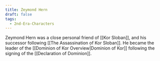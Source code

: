 ```yaml
---
title: Zeymond Hern
draft: false
tags:
  - 2nd-Era-Characters
---
```

 Zeymond Hern was a close personal friend of [[Kor Sloban]], and his successor following [[The Assassination of Kor Sloban]]. He became the leader of the [[Dominion of Kor Overview|Dominion of Kor]] following the signing of the [[Declaration of Dominion]].